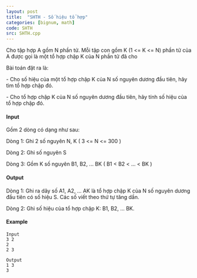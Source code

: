 ```yaml
---
layout: post
title:  "SHTH - Số hiệu tổ hợp"
categories: [bignum, math]
code: SHTH
src: SHTH.cpp
---
```



Cho tập hợp A gồm N phần tử. Mỗi tập con gồm K (1 <= K <= N) phần tử của A được gọi là một tổ hợp chập K của N phần tử đã cho

Bài toán đặt ra là:

\- Cho số hiệu của một tổ hợp chập K của N số nguyên dương đầu tiên, hãy tìm tổ hợp chập đó.

\- Cho tổ hợp chập K của N số nguyên dương đầu tiên, hãy tính số hiệu của tổ hợp chập đó.

#### Input

Gồm 2 dòng có dạng như sau:

Dòng 1: Ghi 2 số nguyên N, K ( 3 <= N <= 300 )

Dòng 2: Ghi số nguyên S

Dòng 3: Gồm K số nguyên B1, B2, ... BK ( B1 < B2 < ... < BK )

#### Output

Dòng 1: Ghi ra dãy số A1, A2, ... AK là tổ hợp chập K của N số nguyên dương đầu tiên có số hiệu S. Các số viết theo thứ tự tăng dần.

Dòng 2: Ghi số hiệu của tổ hợp chập K: B1, B2, ... BK.

#### Example

```
Input
3 2 
2
2 3

Output
1 3
3


```

<!--more-->

